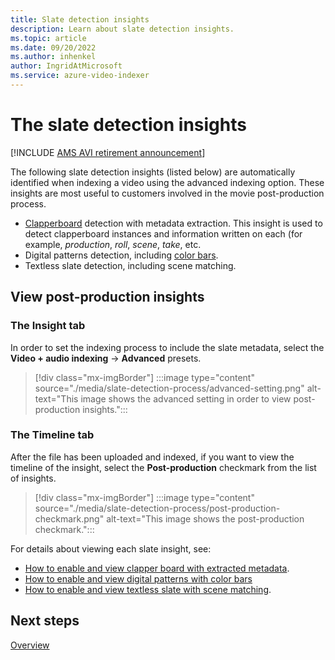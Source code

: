 ```yaml
---
title: Slate detection insights
description: Learn about slate detection insights.
ms.topic: article
ms.date: 09/20/2022
ms.author: inhenkel
author: IngridAtMicrosoft
ms.service: azure-video-indexer
---
```


# The slate detection insights

[!INCLUDE [AMS AVI retirement announcement](./includes/important-ams-retirement-avi-announcement.md)]

The following slate detection insights (listed below) are automatically identified when indexing a video using the advanced indexing option. These insights are most useful to customers involved in the movie post-production process.

* [Clapperboard](https://en.wikipedia.org/wiki/Clapperboard) detection with metadata extraction. This insight is used to detect clapperboard instances and information written on each (for example, *production*, *roll*, *scene*, *take*, etc. 
* Digital patterns detection, including [color bars](https://en.wikipedia.org/wiki/SMPTE_color_bars). 
* Textless slate detection, including scene matching. 

## View post-production insights

### The Insight tab

In order to set the indexing process to include the slate metadata, select the **Video + audio indexing** -> **Advanced** presets.

> [!div class="mx-imgBorder"]
> :::image type="content" source="./media/slate-detection-process/advanced-setting.png" alt-text="This image shows the advanced setting in order to view post-production insights.":::

### The Timeline tab

After the file has been uploaded and indexed, if you want to view the timeline of the insight, select the **Post-production** checkmark from the list of insights.

> [!div class="mx-imgBorder"]
> :::image type="content" source="./media/slate-detection-process/post-production-checkmark.png" alt-text="This image shows the post-production checkmark.":::

For details about viewing each slate insight, see:

- [How to enable and view clapper board with extracted metadata](clapperboard-metadata.md).
- [How to enable and view digital patterns with color bars](digital-patterns-color-bars.md)
- [How to enable and view textless slate with scene matching](textless-slate-scene-matching.md).

## Next steps

[Overview](video-indexer-overview.md)
